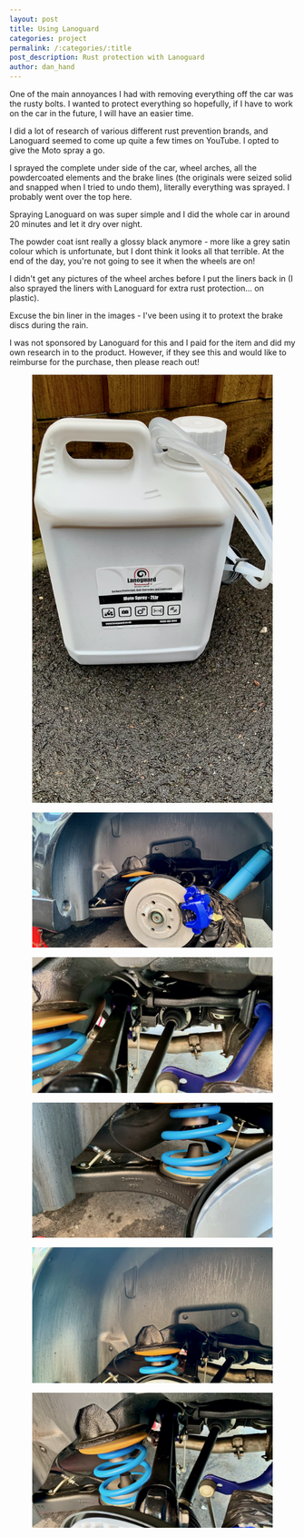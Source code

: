 ```yaml
---
layout: post
title: Using Lanoguard 
categories: project
permalink: /:categories/:title
post_description: Rust protection with Lanoguard 
author: dan_hand
---
```


One of the main annoyances I had with removing everything off the car was the rusty bolts. I wanted to protect everything so hopefully, if I have to work on the car in the future, I will have an easier time.

I did a lot of research of various different rust prevention brands, and Lanoguard seemed to come up quite a few times on YouTube. I opted to give the Moto spray a go.

I sprayed the complete under side of the car, wheel arches, all the powdercoated elements and the brake lines (the originals were seized solid and snapped when I tried to undo them), literally everything was sprayed. I probably went over the top here.

Spraying Lanoguard on was super simple and I did the whole car in around 20 minutes and let it dry over night.

The powder coat isnt really a glossy black anymore - more like a grey satin colour which is unfortunate, but I dont think it looks all that terrible. At the end of the day, you're not going to see it when the wheels are on!

I didn't get any pictures of the wheel arches before I put the liners back in (I also sprayed the liners with Lanoguard for extra rust protection... on plastic).

Excuse the bin liner in the images - I've been using it to protext the brake discs during the rain.

I was not sponsored by Lanoguard for this and I paid for the item and did my own research in to the product. However, if they see this and would like to reimburse for the purchase, then please reach out!

<figure class="full-img"><img src="/assets/images/using-lanoguard-on-the-r32-1.jpeg" alt="MK4 R32 lanoguard on the r32"></figure>
<figure class="full-img"><img src="/assets/images/using-lanoguard-on-the-r32-2.jpeg" alt="MK4 R32 lanoguard on the r32"></figure>
<figure class="full-img"><img src="/assets/images/using-lanoguard-on-the-r32-3.jpeg" alt="MK4 R32 lanoguard on the r32"></figure>
<figure class="full-img"><img src="/assets/images/using-lanoguard-on-the-r32-4.jpeg" alt="MK4 R32 lanoguard on the r32"></figure>
<figure class="full-img"><img src="/assets/images/using-lanoguard-on-the-r32-5.jpeg" alt="MK4 R32 lanoguard on the r32"></figure>
<figure class="full-img"><img src="/assets/images/using-lanoguard-on-the-r32-6.jpeg" alt="MK4 R32 lanoguard on the r32"></figure>

